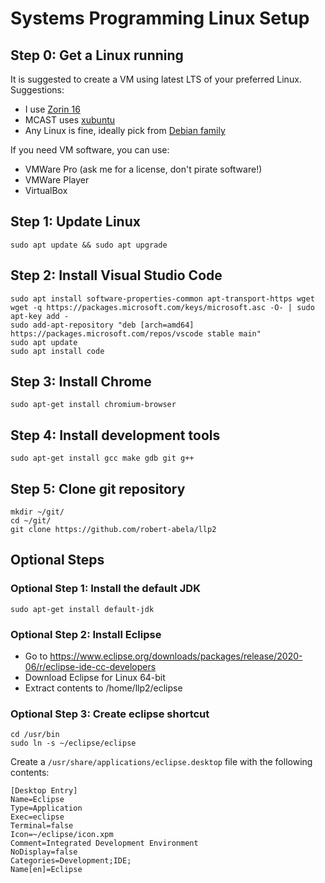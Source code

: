 # Systems Programming Linux Setup

## Step 0: Get a Linux running
It is suggested to create a VM using latest LTS of your preferred Linux. Suggestions:
- I use [Zorin 16](https://zorin.com/os/download/16/core/) 
- MCAST uses [xubuntu](http://ftp.uni-kl.de/pub/linux/ubuntu-dvd/xubuntu/releases/20.04/release/) 
- Any Linux is fine, ideally pick from [Debian family](https://en.wikipedia.org/wiki/List_of_Linux_distributions#Debian-based)

If you need VM software, you can use:
- VMWare Pro (ask me for a license, don't pirate software!)
- VMWare Player
- VirtualBox

## Step 1: Update Linux
    sudo apt update && sudo apt upgrade

## Step 2: Install Visual Studio Code
    sudo apt install software-properties-common apt-transport-https wget
    wget -q https://packages.microsoft.com/keys/microsoft.asc -O- | sudo apt-key add -
    sudo add-apt-repository "deb [arch=amd64] https://packages.microsoft.com/repos/vscode stable main"
    sudo apt update
    sudo apt install code

## Step 3: Install Chrome
    sudo apt-get install chromium-browser

## Step 4: Install development tools
    sudo apt-get install gcc make gdb git g++

## Step 5: Clone git repository
    mkdir ~/git/
    cd ~/git/
    git clone https://github.com/robert-abela/llp2

## Optional Steps

### Optional Step 1: Install the default JDK
    sudo apt-get install default-jdk

### Optional Step 2: Install Eclipse
- Go to https://www.eclipse.org/downloads/packages/release/2020-06/r/eclipse-ide-cc-developers
- Download Eclipse for Linux 64-bit
- Extract contents to /home/llp2/eclipse

### Optional Step 3: Create eclipse shortcut
    cd /usr/bin
    sudo ln -s ~/eclipse/eclipse

Create a ``/usr/share/applications/eclipse.desktop`` file with the following contents:

    [Desktop Entry]
    Name=Eclipse 
    Type=Application
    Exec=eclipse
    Terminal=false
    Icon=~/eclipse/icon.xpm
    Comment=Integrated Development Environment
    NoDisplay=false
    Categories=Development;IDE;
    Name[en]=Eclipse
